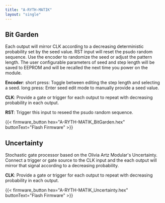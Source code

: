 ```yaml
---
title: "A-RYTH-MATIK"
layout: "single"
---
```


## Bit Garden

Each output will mirror CLK according to a decreasing deterministic probability
set by the seed value. RST input will reset the psudo random sequence. Use the
encoder to randomize the seed or adjust the pattern length. The user
configurable parameters of seed and step length will be saved to EEPROM and
will be recalled the next time you power on the module.

**Encoder**:
     short press: Toggle between editing the step length and selecting a seed.
     long press: Enter seed edit mode to manually provide a seed value.

**CLK**: Provide a gate or trigger for each output to repeat with decreasing
     probability in each output.

**RST**: Trigger this input to reseed the psudo random sequence.

{{< firmware_button
    hex="A-RYTH-MATIK_BitGarden.hex"
    buttonText="Flash Firmware" >}}

## Uncertainty

Stochastic gate processor based on the Olivia Artz Modular's Uncertainty.
Connect a trigger or gate source to the CLK input and the each output will
mirror that signal according to a decreasing probability.

**CLK**: Provide a gate or trigger for each output to repeat with decreasing
     probability in each output.

{{< firmware_button
    hex="A-RYTH-MATIK_Uncertainty.hex"
    buttonText="Flash Firmware" >}}
